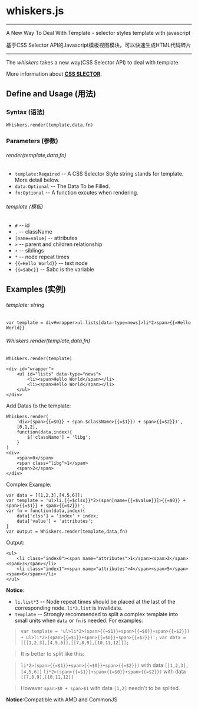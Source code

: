 # whiskers.js

---

A New Way To Deal With Template - selector styles template with javascript

基于CSS Selector API的Javascript模板视图模块，可以快速生成HTML代码碎片

---

The *whiskers* takes a new way(CSS Selector API) to deal with template.

More information about [**CSS SLECTOR**](http://www.w3.org/TR/2011/REC-css3-selectors-20110929/#selectors).

## Define and Usage (用法)

### Syntax (语法)
	Whiskers.render(template,data,fn)
### Parameters (参数)
###### render(template,data,fn)
- `template:Required` -- A CSS Selector Style string stands for template. More detail below.
- `data:Optional` -- The Data To be Filled.
- `fn:Optional` -- A function excutes when rendering.

###### template (模板)
- `#` -- id
- `.` -- className
- `[name=value]` -- attributes
- `>` -- parent and children relationship
- `+` -- siblings
- `*` -- node repeat times
- `{{=Hello World}}` -- text node
- `{{=$abc}}` -- $abc is the variable

## Examples (实例)
###### template: string
`var template = div#wrapper>ul.lists[data-type=news]>li*2>span>{{=Hello World}}`

###### Whiskers.render(template,data,fn)
`Whiskers.render(template)`

	<div id="wrapper">
		<ul id="lists" data-type="news">
			<li><span>Hello World</span></li>
			<li><span>Hello World</span></li>
		</ul>
	</div>

Add Datas to the template: 


	Whiskers.render(
		'div>(span>{{=$0}} + span.$className>{{=$1}}) + span>{{=$2}})',
		[0,1,2],
		function(data,index){
			$['className'] = 'libg';
		}
	)
	<div>
		<span>0</span>
		<span class="libg">1</span>
		<span>2</span>
	</div>
	
Complex Example:

	var data = [[1,2,3],[4,5,6]];
	var template = 'ul>li.{{=$clss}}*2>(span[name={{=$value}}]>{{=$0}} + span>{{=$1}} + span>{{=$2}})';
	var fn = function(data,index){
		data['clss'] = 'index' + index;
		data['value'] = 'attributes';
	}
	var output = Whiskers.render(template,data,fn)
	
Output:

	<ul>
		<li class="index0"><span name="attributes">1</span><span>2</span><span>3</span></li>
		<li class="index1"><span name="attributes">4</span><span>5</span><span>6</span></li>
	</ul>
	
**Notice**:
- `li.list*3` -- Node repeat times should be placed at the last of the corresponding node. `li*3.list` is invalidate.
- `template` -- Strongly recommended to split a complex template into small units when `data` or `fn` is needed. For examples:

> `var template = 'ul>li*2>(span>{{=$1}}+span>{{=$0}}+span>{{=$2}}) + ul>li*2>(span>{{=$1}}+span>{{=$0}}+span>{{=$2}})';`
> `var data = [[[1,2,3],[4,5,6]],[[7,8,9],[10,11,12]]];`

> It is better to split like this:

> `li*2>(span>{{=$1}}+span>{{=$0}}+span>{{=$2}})` with data `[[1,2,3],[4,5,6]]`
> `li*2>(span>{{=$1}}+span>{{=$0}}+span>{{=$2}})` with data `[[7,8,9],[10,11,12]]`

> However `span>$0 + span>$1` with data `[1,2]` needn't to be splited.


**Notice**:Compatible with AMD and CommonJS

